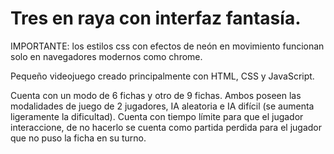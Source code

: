 # Tres en raya con interfaz fantasía.
IMPORTANTE: los estilos css con efectos de neón en movimiento funcionan solo en navegadores modernos como chrome.

Pequeño videojuego creado principalmente con HTML, CSS y JavaScript. 

Cuenta con un modo de 6 fichas y otro de 9 fichas. Ambos poseen las modalidades de juego de 2 jugadores, IA aleatoria e 
IA difícil (se aumenta ligeramente la dificultad). 
Cuenta con tiempo límite para que el jugador interaccione, de no hacerlo se cuenta como partida perdida para el jugador que no
puso la ficha en su turno.
